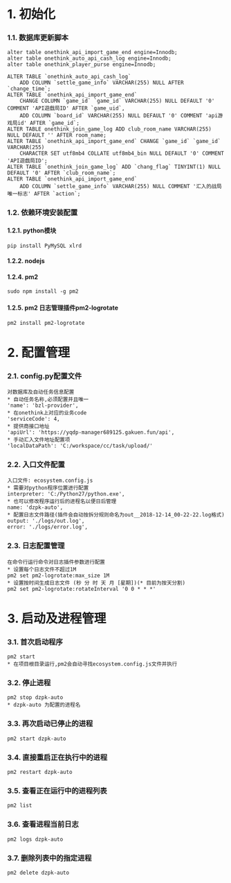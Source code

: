 # 1. 初始化  
### 1.1. 数据库更新脚本  
    alter table onethink_api_import_game_end engine=Innodb;  
    alter table onethink_auto_api_cash_log engine=Innodb;  
    alter table onethink_player_purse engine=Innodb;  

    ALTER TABLE `onethink_auto_api_cash_log`
        ADD COLUMN `settle_game_info` VARCHAR(255) NULL AFTER `change_time`;  
    ALTER TABLE `onethink_api_import_game_end`
        CHANGE COLUMN `game_id` `game_id` VARCHAR(255) NULL DEFAULT '0' COMMENT 'API遊戲局ID' AFTER `game_uid`,  
        ADD COLUMN `board_id` VARCHAR(255) NULL DEFAULT '0' COMMENT 'api游戏局id' AFTER `game_id`;  
    ALTER TABLE onethink_join_game_log ADD club_room_name VARCHAR(255) NULL DEFAULT '' AFTER room_name;  
    ALTER TABLE `onethink_api_import_game_end` CHANGE `game_id` `game_id` VARCHAR(255) 
        CHARACTER SET utf8mb4 COLLATE utf8mb4_bin NULL DEFAULT '0' COMMENT 'API遊戲局ID';  
    ALTER TABLE `onethink_join_game_log` ADD `chang_flag` TINYINT(1) NULL DEFAULT '0' AFTER `club_room_name`;  
    ALTER TABLE `onethink_api_import_game_end`
	    ADD COLUMN `settle_game_info` VARCHAR(255) NULL COMMENT '汇入的战局唯一标志' AFTER `action`;  

### 1.2. 依赖环境安装配置  
#### 1.2.1. python模块  
    pip install PyMySQL xlrd
#### 1.2.2. nodejs  
#### 1.2.4. pm2  
    sudo npm install -g pm2  
#### 1.2.5. pm2 日志管理插件pm2-logrotate  
    pm2 install pm2-logrotate   

# 2. 配置管理  
### 2.1. config.py配置文件  
    对数据库及自动任务信息配置  
    * 自动任务名称,必须配置并且唯一  
    'name': 'bzl-provider',  
    * 在onethink上对应的业务code  
    'serviceCode': 4,  
    * 提供商接口地址  
    'apiUrl': 'https://yqdp-manager689125.gakuen.fun/api',  
    * 手动汇入文件地址配置项  
    'localDataPath': 'C:/workspace/cc/task/upload/'  
### 2.2. 入口文件配置  
    入口文件: ecosystem.config.js  
    * 需要对python程序位置进行配置  
    interpreter: 'C:/Python27/python.exe',  
    * 也可以修改程序运行后的进程名以便日后管理  
    name: 'dzpk-auto',  
    * 配置日志文件路径(插件会自动按拆分规则命名为out__2018-12-14_00-22-22.log格式)  
    output: './logs/out.log',  
    error: './logs/error.log',  
### 2.3. 日志配置管理  
    在命令行运行命令对日志插件参数进行配置  
    * 设置每个日志文件不超过1M  
    pm2 set pm2-logrotate:max_size 1M  
    * 设置按时间生成日志文件 (秒 分 时 天 月 [星期])(* 目前为按天分割)  
    pm2 set pm2-logrotate:rotateInterval '0 0 * * *'  

# 3. 启动及进程管理  
### 3.1. 首次启动程序  
    pm2 start  
    * 在项目根目录运行,pm2会自动寻找ecosystem.config.js文件并执行
### 3.2. 停止进程  
    pm2 stop dzpk-auto  
    * dzpk-auto 为配置的进程名  
### 3.3. 再次启动已停止的进程  
    pm2 start dzpk-auto  
### 3.4. 直接重启正在执行中的进程  
    pm2 restart dzpk-auto  
### 3.5. 查看正在运行中的进程列表  
    pm2 list  
### 3.6. 查看进程当前日志  
    pm2 logs dzpk-auto  
### 3.7. 删除列表中的指定进程  
    pm2 delete dzpk-auto  
